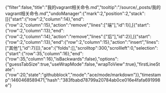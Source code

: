 {"filter":false,"title":"我的vagrant相关命令.md","tooltip":"/source/_posts/我的vagrant相关命令.md","undoManager":{"mark":2,"position":2,"stack":[[{"start":{"row":2,"column":14},"end":{"row":2,"column":15},"action":"remove","lines":["端"],"id":1}],[{"start":{"row":2,"column":13},"end":{"row":2,"column":14},"action":"remove","lines":["后"],"id":2}],[{"start":{"row":2,"column":13},"end":{"row":2,"column":15},"action":"insert","lines":["其他"],"id":7}]]},"ace":{"folds":[],"scrolltop":300,"scrollleft":0,"selection":{"start":{"row":35,"column":16},"end":{"row":35,"column":16},"isBackwards":false},"options":{"guessTabSize":true,"useWrapMode":false,"wrapToView":true},"firstLineState":{"row":20,"state":"githubblock","mode":"ace/mode/markdown"}},"timestamp":1460468589471,"hash":"383fbabd78799a20784ab0ce016e4fafa691998e"}